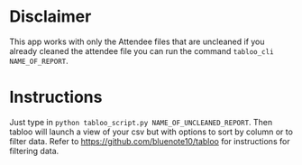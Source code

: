 # Disclaimer
This app works with only the Attendee files that are uncleaned if you already cleaned the attendee file you can run the command `tabloo_cli NAME_OF_REPORT`.

# Instructions
Just type in `python tabloo_script.py NAME_OF_UNCLEANED_REPORT`. Then tabloo will launch a view of your csv but with options to sort by column or to filter data. Refer to https://github.com/bluenote10/tabloo for instructions for filtering data.
